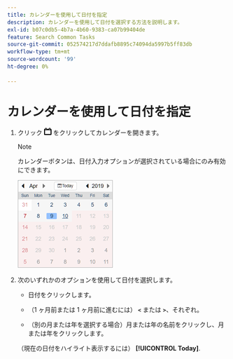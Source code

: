 ```yaml
---
title: カレンダーを使用して日付を指定
description: カレンダーを使用して日付を選択する方法を説明します。
exl-id: b07c0db5-4b7a-4b60-9383-ca07b99404de
feature: Search Common Tasks
source-git-commit: 052574217d7ddafb8895c74094da5997b5ff83db
workflow-type: tm+mt
source-wordcount: '99'
ht-degree: 0%

---
```


# カレンダーを使用して日付を指定

1. クリック ![カレンダーボタン](/help/search-social-commerce/assets/calendar-date-range.png "カレンダーボタン") をクリックしてカレンダーを開きます。

   >[!NOTE]
   >
   >カレンダーボタンは、日付入力オプションが選択されている場合にのみ有効にできます。

   ![開かれたカレンダー](/help/search-social-commerce/assets/calendar-full.png "開かれたカレンダー")

1. 次のいずれかのオプションを使用して日付を選択します。

   * 日付をクリックします。

   * （1 ヶ月前または 1 ヶ月前に進むには） **`<`** または **`>`**、それぞれ。

   * （別の月または年を選択する場合）月または年の名前をクリックし、月または年をクリックします。

   （現在の日付をハイライト表示するには） **[!UICONTROL Today]**.
